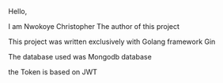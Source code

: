Hello,

I am Nwokoye Christopher The author of this project

This project was written exclusively with Golang framework Gin

The database used was Mongodb database

the Token is based on JWT
